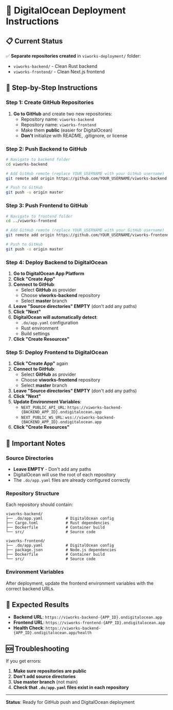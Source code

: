 # 🚀 DigitalOcean Deployment Instructions

## 📋 **Current Status**

✅ **Separate repositories created** in `viworks-deployment/` folder:
- `viworks-backend/` - Clean Rust backend
- `viworks-frontend/` - Clean Next.js frontend

## 🎯 **Step-by-Step Instructions**

### **Step 1: Create GitHub Repositories**

1. **Go to GitHub** and create two new repositories:
   - Repository name: `viworks-backend`
   - Repository name: `viworks-frontend`
   - Make them **public** (easier for DigitalOcean)
   - **Don't** initialize with README, .gitignore, or license

### **Step 2: Push Backend to GitHub**

```bash
# Navigate to backend folder
cd viworks-backend

# Add GitHub remote (replace YOUR_USERNAME with your GitHub username)
git remote add origin https://github.com/YOUR_USERNAME/viworks-backend.git

# Push to GitHub
git push -u origin master
```

### **Step 3: Push Frontend to GitHub**

```bash
# Navigate to frontend folder
cd ../viworks-frontend

# Add GitHub remote (replace YOUR_USERNAME with your GitHub username)
git remote add origin https://github.com/YOUR_USERNAME/viworks-frontend.git

# Push to GitHub
git push -u origin master
```

### **Step 4: Deploy Backend to DigitalOcean**

1. **Go to DigitalOcean App Platform**
2. **Click "Create App"**
3. **Connect to GitHub**:
   - Select **GitHub** as provider
   - Choose **viworks-backend** repository
   - Select **master** branch
4. **Leave "Source directories" EMPTY** (don't add any paths)
5. **Click "Next"**
6. **DigitalOcean will automatically detect**:
   - `.do/app.yaml` configuration
   - Rust environment
   - Build settings
7. **Click "Create Resources"**

### **Step 5: Deploy Frontend to DigitalOcean**

1. **Click "Create App"** again
2. **Connect to GitHub**:
   - Select **GitHub** as provider
   - Choose **viworks-frontend** repository
   - Select **master** branch
3. **Leave "Source directories" EMPTY** (don't add any paths)
4. **Click "Next"**
5. **Update Environment Variables**:
   - `NEXT_PUBLIC_API_URL`: `https://viworks-backend-{BACKEND_APP_ID}.ondigitalocean.app`
   - `NEXT_PUBLIC_WS_URL`: `wss://viworks-backend-{BACKEND_APP_ID}.ondigitalocean.app`
6. **Click "Create Resources"**

## 🔧 **Important Notes**

### **Source Directories**
- **Leave EMPTY** - Don't add any paths
- DigitalOcean will use the root of each repository
- The `.do/app.yaml` files are already configured correctly

### **Repository Structure**
Each repository should contain:
```
viworks-backend/
├── .do/app.yaml          # DigitalOcean config
├── Cargo.toml            # Rust dependencies
├── Dockerfile            # Container build
└── src/                  # Source code

viworks-frontend/
├── .do/app.yaml          # DigitalOcean config
├── package.json          # Node.js dependencies
├── Dockerfile            # Container build
└── src/                  # Source code
```

### **Environment Variables**
After deployment, update the frontend environment variables with the correct backend URLs.

## 🎉 **Expected Results**

- **Backend URL**: `https://viworks-backend-{APP_ID}.ondigitalocean.app`
- **Frontend URL**: `https://viworks-frontend-{APP_ID}.ondigitalocean.app`
- **Health Check**: `https://viworks-backend-{APP_ID}.ondigitalocean.app/health`

## 🆘 **Troubleshooting**

If you get errors:
1. **Make sure repositories are public**
2. **Don't add source directories**
3. **Use master branch** (not main)
4. **Check that `.do/app.yaml` files exist in each repository**

---

**Status**: Ready for GitHub push and DigitalOcean deployment
